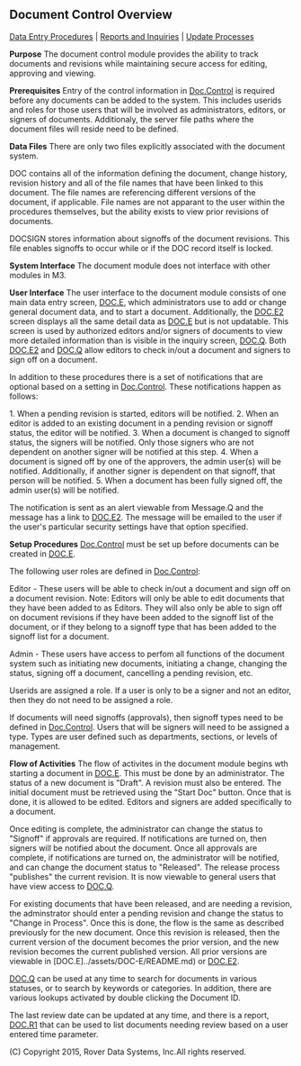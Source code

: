 ## Document Control Overview
<PageHeader />

[Data Entry Procedures](../assets/DOC-ENTRY/README.md) | [Reports and Inquiries](../assets/DOC-REPORT/README.md) | [Update Processes](../assets/DOC-PROCESS/README.md)

**Purpose**
The document control module provides the ability to track documents and
revisions while maintaining secure access for editing, approving and viewing.

**Prerequisites**
Entry of the control information in [Doc.Control](../assets/Doc-Control/README.md) is required
before any documents can be added to the system. This includes userids and
roles for those users that will be involved as administrators, editors, or
signers of documents. Additionaly, the server file paths where the document
files will reside need to be defined.

**Data Files**
There are only two files explicitly associated with the document system.

DOC contains all of the information defining the document, change history,
revision history and all of the file names that have been linked to this
document. The file names are referencing different versions of the document,
if applicable. File names are not apparant to the user within the procedures
themselves, but the ability exists to view prior revisions of documents.

DOCSIGN stores information about signoffs of the document revisions. This file
enables signoffs to occur while or if the DOC record itself is locked.

**System Interface**
The document module does not interface with other modules in M3.

**User Interface**
The user interface to the document module consists of one main data entry
screen, [DOC.E](../assets/DOC-E/README.md), which administrators use to add or change general
document data, and to start a document. Additionally, the [DOC.E2](../assets/DOC-E2/README.md)
screen displays all the same detail data as [DOC.E](../assets/DOC-E/README.md) but is not
updatable. This screen is used by authorized editors and/or signers of
documents to view more detailed information than is visible in the inquiry
screen, [DOC.Q](../assets/DOC-Q/README.md). Both [DOC.E2](../assets/DOC-E2/README.md) and [DOC.Q](../assets/DOC-Q/README.md)
allow editors to check in/out a document and signers to sign off on a
document.

In addition to these procedures there is a set of notifications that are
optional based on a setting in [Doc.Control](../assets/Doc-Control/README.md). These
notifications happen as follows:

1\. When a pending revision is started, editors will be notified.
2\. When an editor is added to an existing document in a pending revision or
signoff status, the editor will be notified.
3\. When a document is changed to signoff status, the signers will be
notified. Only those signers who are not dependent on another signer will be
notified at this step.
4\. When a document is signed off by one of the approvers, the admin user(s)
will be notified. Additionally, if another signer is dependent on that
signoff, that person will be notified.
5\. When a document has been fully signed off, the admin user(s) will be
notified.

The notification is sent as an alert viewable from Message.Q and the message
has a link to [DOC.E2](../assets/DOC-E2/README.md). The message will be emailed to the user if
the user's particular security settings have that option specified.

**Setup Procedures**
[Doc.Control](../assets/Doc-Control/README.md) must be set up before documents can be created
in [DOC.E](../assets/DOC-E/README.md).

The following user roles are defined in [Doc.Control](../assets/Doc-Control/README.md):

Editor - These users will be able to check in/out a document and sign off on a
document revision.
Note: Editors will only be able to edit documents that they have been added to
as Editors. They will also only be able to sign off on document revisions if
they have been added to the signoff list of the document, or if they belong to
a signoff type that has been added to the signoff list for a document.

Admin - These users have access to perfom all functions of the document system
such as initiating new documents, initiating a change, changing the status,
signing off a document, cancelling a pending revision, etc.

Userids are assigned a role. If a user is only to be a signer and not an
editor, then they do not need to be assigned a role.

If documents will need signoffs (approvals), then signoff types need to be
defined in [Doc.Control](../assets/Doc-Control/README.md). Users that will be signers will
need to be assigned a type. Types are user defined such as departments,
sections, or levels of management.

**Flow of Activities**
The flow of activites in the document module begins wth starting a document in
[DOC.E](../assets/DOC-E/README.md). This must be done by an administrator. The status of a new
document is "Draft". A revision must also be entered. The initial document
must be retrieved using the "Start Doc" button. Once that is done, it is
allowed to be edited. Editors and signers are added specifically to a
document.

Once editing is complete, the administrator can change the status to "Signoff"
if approvals are required. If notifications are turned on, then signers will
be notified about the document.
Once all approvals are complete, if notifications are turned on, the
administrator will be notified, and can change the document status to
"Released". The release process "publishes" the current revision. It is now
viewable to general users that have view access to [DOC.Q](../assets/DOC-Q/README.md).

For existing documents that have been released, and are needing a revision,
the adminstrator should enter a pending revision and change the status to
"Change in Process". Once this is done, the flow is the same as described
previously for the new document. Once this revision is released, then the
current version of the document becomes the prior version, and the new
revision becomes the current published version. All prior versions are
viewable in [DOC.E]../assets/DOC-E/README.md) or [DOC.E2](../assets/DOC-E2/README.md).

[DOC.Q](../assets/DOC-Q/README.md) can be used at any time to search for documents in various
statuses, or to search by keywords or categories.
In addition, there are various lookups activated by double clicking the
Document ID.

The last review date can be updated at any time, and there is a report,
[DOC.R1](../assets/DOC-R1/README.md) that can be used to list documents needing review based
on a user entered time parameter.

(C) Copyright 2015, Rover Data Systems, Inc.All rights reserved.<br>
<badge text= "Version 8.10.57 " vertical="middle" />

<PageFooter />
